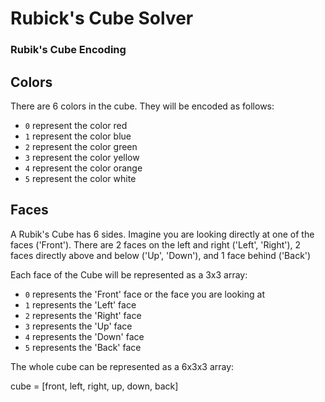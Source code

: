 # Rubick's Cube Solver

### Rubik's Cube Encoding

## Colors
There are 6 colors in the cube. They will be encoded as follows:

- `0` represent the color red
- `1` represent the color blue
- `2` represent the color green
- `3` represent the color yellow
- `4` represent the color orange
- `5` represent the color white

## Faces
A Rubik's Cube has 6 sides. Imagine you are looking directly at one of the faces ('Front'). There are 2 faces on the left and right ('Left', 'Right'), 2 faces directly above and below ('Up', 'Down'), and 1 face behind ('Back')

Each face of the Cube will be represented as a 3x3 array:

- `0` represents the 'Front' face or the face you are looking at
- `1` represents the 'Left' face
- `2` represents the 'Right' face
- `3` represents the 'Up' face
- `4` represents the 'Down' face
- `5` represents the 'Back' face

The whole cube can be represented as a 6x3x3 array:

cube = [front, left, right, up, down, back]
